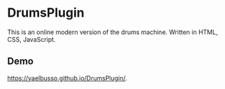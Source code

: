 # DrumsPlugin
This is an online modern version of the drums machine. Written in HTML, CSS, JavaScript.
## Demo
https://yaelbusso.github.io/DrumsPlugin/.
